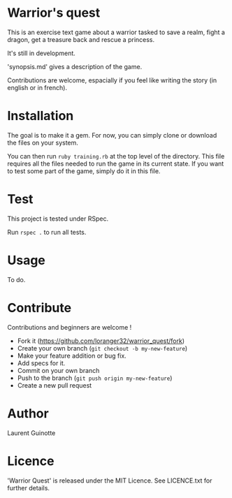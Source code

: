 # Warrior's quest

This is an exercise text game about a warrior tasked to save a realm, fight a
dragon, get a treasure back and rescue a princess.

It's still in development.

'synopsis.md' gives a description of the game.

Contributions are welcome, espacially if you feel like writing the story (in
english or in french).

# Installation

The goal is to make it a gem. For now, you can simply clone or download the 
files on your system.

You can then run `ruby training.rb` at the top level of the directory. This file
requires all the files needed to run the game in its current state. If you want
to test some part of the game, simply do it in this file.


# Test

This project is tested under RSpec.

Run `rspec .` to run all tests.


# Usage

To do.


# Contribute

Contributions and beginners are welcome !

- Fork it (https://github.com/loranger32/warrior_quest/fork)
- Create your own branch (`git checkout -b my-new-feature`)
- Make your feature addition or bug fix.
- Add specs for it.
- Commit on your own branch
- Push to the branch (`git push origin my-new-feature`)
- Create a new pull request

# Author

Laurent Guinotte


# Licence

'Warrior Quest' is released under the MIT Licence. See LICENCE.txt for further
details.
